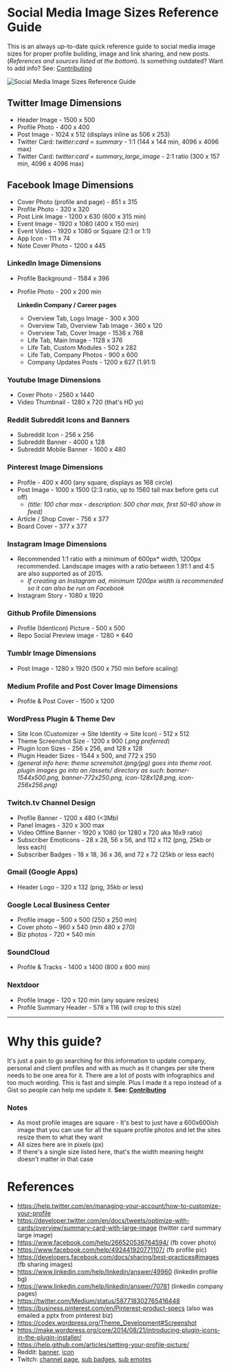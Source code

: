 # Social Media Image Sizes Reference Guide

This is an always up-to-date quick reference guide to social media image sizes for proper profile building, image and link sharing, and new posts. (_References and sources listed at the bottom_). Is something outdated? Want to add info? See: [Contributing]

[Contributing]: https://github.com/chuckreynolds/social-profile-image-sizes/blob/master/CONTRIBUTING.md

![Social Media Image Sizes Reference Guide](https://raw.githubusercontent.com/chuckreynolds/social-profile-image-sizes/master/socialmedia-img-sizes.png)


## Twitter Image Dimensions
* Header Image - 1500 x 500
* Profile Photo - 400 x 400
* Post Image - 1024 x 512 (displays inline as 506 x 253)
* Twitter Card: _twitter:card = summary_ - 1:1 (144 x 144 min, 4096 x 4096 max)
* Twitter Card: _twitter:card = summary_large_image_ - 2:1 ratio (300 x 157 min, 4096 x 4096 max)

## Facebook Image Dimensions
* Cover Photo (profile and page) - 851 x 315
* Profile Photo - 320 x 320
* Post Link Image - 1200 x 630 (600 x 315 min)
* Event Image - 1920 x 1080 (400 x 150 min)
* Event Video - 1920 x 1080 or Square (2:1 or 1:1)
* App Icon - 111 x 74
* Note Cover Photo - 1200 x 445

### LinkedIn Image Dimensions
* Profile Background - 1584 x 396
* Profile Photo - 200 x 200 min

  **Linkedin Company / Career pages**
  * Overview Tab, Logo Image - 300 x 300
  * Overview Tab, Overview Tab Image - 360 x 120
  * Overview Tab, Cover Image - 1536 x 768
  * Life Tab, Main Image - 1128 x 376
  * Life Tab, Custom Modules - 502 x 282
  * Life Tab, Company Photos - 900 x 600
  * Company Updates Posts - 1200 x 627 (1.91:1)

### Youtube Image Dimensions
* Cover Photo - 2560 x 1440
* Video Thumbnail - 1280 x 720 (that's HD yo)

### Reddit Subreddit Icons and Banners
* Subreddit Icon - 256 x 256
* Subreddit Banner - 4000 x 128
* Subreddit Mobile Banner - 1600 x 480

### Pinterest Image Dimensions
* Profile - 400 x 400 (any square, displays as 168 circle)
* Post Image - 1000 x 1500 (2:3 ratio, up to 1560 tall max before gets cut off)
  * _(title: 100 char max - description: 500 char max, first 50-60 show in feed)_
* Article / Shop Cover - 756 x 377
* Board Cover - 377 x 377

### Instagram Image Dimensions
* Recommended 1:1 ratio with a minimum of 600px* width, 1200px recommended. Landscape images with a ratio between 1.91:1 and 4:5 are also supported as of 2015.
  * _If creating an Instagram ad, minimum 1200px width is recommended so it can also be run on Facebook_
* Instagram Story - 1080 x 1920

### Github Profile Dimensions
* Profile (Identicon) Picture - 500 x 500
* Repo Social Preview image - 1280 × 640

### Tumblr Image Dimensions
* Post Image - 1280 x 1920 (500 x 750 min before scaling)

### Medium Profile and Post Cover Image Dimensions
* Profile & Post Cover - 1500 x 1200

### WordPress Plugin & Theme Dev
* Site Icon (Customizer -> Site Identity -> Site Icon) - 512 x 512
* Theme Screenshot Size - 1200 x 900 (_.png preferred_)
* Plugin Icon Sizes - 256 x 256, and 128 x 128
* Plugin Header Sizes - 1544 x 500, and 772 x 250
* *(general info here: theme screenshot.(png/jpg) goes into theme root. plugin images go into an /assets/ directory as such: banner-1544x500.png, banner-772x250.png, icon-128x128.png, icon-256x256.png)*

### Twitch.tv Channel Design
* Profile Banner - 1200 x 480 (<3Mb)
* Panel Images - 320 x 300 max
* Video Offline Banner - 1920 x 1080 (or 1280 x 720 aka 16x9 ratio)
* Subscriber Emoticons - 28 x 28, 56 x 56, and 112 x 112 (png, 25kb or less each)
* Subscriber Badges - 18 x 18, 36 x 36, and 72 x 72 (25kb or less each)

### Gmail (Google Apps)
* Header Logo  - 320 x 132 (png, 35kb or less)

### Google Local Business Center
* Profile image – 500 x 500 (250 x 250 min)
* Cover photo – 960 x 540 (min 480 x 270)
* Biz photos - 720 × 540 min

### SoundCloud
* Profile & Tracks - 1400 x 1400 (800 x 800 min)

### Nextdoor
* Profile Image - 120 x 120 min (any square resizes)
* Profile Summary Header - 578 x 116 (will crop to this size)

---

# Why this guide?
It's just a pain to go searching for this information to update company, personal and client profiles and with as much as it changes per site there needs to be one area for it. There are a lot of posts with infographics and too much wording. This is fast and simple. Plus I made it a repo instead of a Gist so people can help me update it. **See: [Contributing]**

### Notes
* As most profile images are square - It's best to just have a 600x600ish image that you can use for all the square profile photos and let the sites resize them to what they want
* All sizes here are in pixels (px)
* If there's a single size listed here, that's the width meaning height doesn't matter in that case


# References
* https://help.twitter.com/en/managing-your-account/how-to-customize-your-profile
* https://developer.twitter.com/en/docs/tweets/optimize-with-cards/overview/summary-card-with-large-image (twitter card summary large image)
* https://www.facebook.com/help/266520536764594/ (fb cover photo)
* https://www.facebook.com/help/492441920771107/ (fb profile pic)
* https://developers.facebook.com/docs/sharing/best-practices#images (fb sharing images)
* https://www.linkedin.com/help/linkedin/answer/49960 (linkedin profile bg)
* https://www.linkedin.com/help/linkedin/answer/70781 (linkedin company pages)
* https://twitter.com/Medium/status/587718302765416448
* https://business.pinterest.com/en/Pinterest-product-specs (also was emailed a pptx from pinterest biz)
* https://codex.wordpress.org/Theme_Development#Screenshot
* https://make.wordpress.org/core/2014/08/21/introducing-plugin-icons-in-the-plugin-installer/
* https://help.github.com/articles/setting-your-profile-picture/
* Reddit: [banner](https://mods.reddithelp.com/hc/en-us/articles/360010112892-Banner), [icon](https://mods.reddithelp.com/hc/en-us/articles/360008805651-Name-icon)
* Twitch: [channel page](https://help.twitch.tv/s/article/channel-page-setup), [sub badges](https://help.twitch.tv/s/article/subscriber-badge-guide), [sub emotes](https://help.twitch.tv/s/article/subscriber-emoticon-guide)
